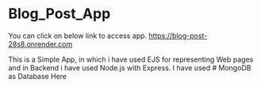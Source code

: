 # Blog_Post_App
You can click on below link to access app.
https://blog-post-28s8.onrender.com

This is a Simple App, in which i have used EJS for representing Web pages and in Backend i have used Node.js with Express.
I have used # MongoDB as Database Here 
